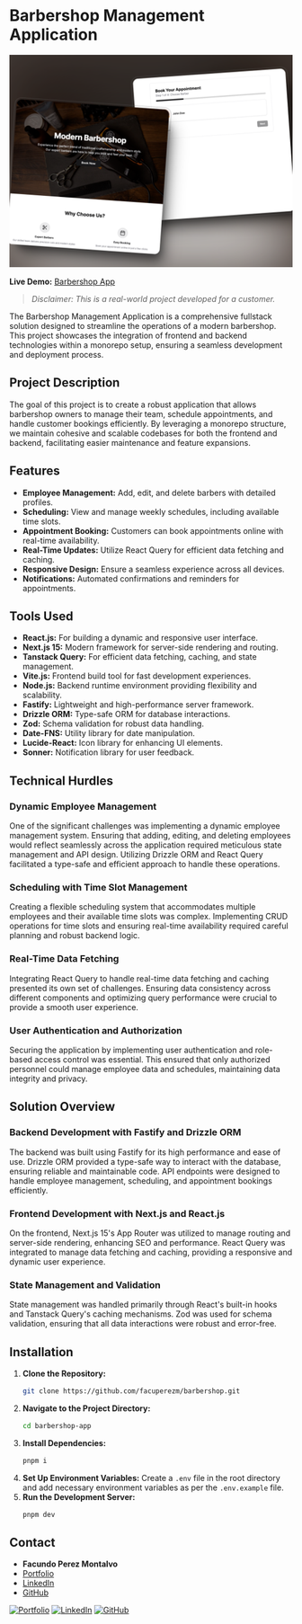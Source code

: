 # Barbershop Management Application

![Barbershop](./screenshot.png)

**Live Demo:** [Barbershop App](https://your-barbershop-app.vercel.app/)

> _Disclaimer: This is a real-world project developed for a customer._

The Barbershop Management Application is a comprehensive fullstack solution designed to streamline the operations of a modern barbershop. This project showcases the integration of frontend and backend technologies within a monorepo setup, ensuring a seamless development and deployment process.

## Project Description

The goal of this project is to create a robust application that allows barbershop owners to manage their team, schedule appointments, and handle customer bookings efficiently. By leveraging a monorepo structure, we maintain cohesive and scalable codebases for both the frontend and backend, facilitating easier maintenance and feature expansions.

## Features

- **Employee Management:** Add, edit, and delete barbers with detailed profiles.
- **Scheduling:** View and manage weekly schedules, including available time slots.
- **Appointment Booking:** Customers can book appointments online with real-time availability.
- **Real-Time Updates:** Utilize React Query for efficient data fetching and caching.
- **Responsive Design:** Ensure a seamless experience across all devices.
- **Notifications:** Automated confirmations and reminders for appointments.

## Tools Used

- **React.js:** For building a dynamic and responsive user interface.
- **Next.js 15:** Modern framework for server-side rendering and routing.
- **Tanstack Query:** For efficient data fetching, caching, and state management.
- **Vite.js:** Frontend build tool for fast development experiences.
- **Node.js:** Backend runtime environment providing flexibility and scalability.
- **Fastify:** Lightweight and high-performance server framework.
- **Drizzle ORM:** Type-safe ORM for database interactions.
- **Zod:** Schema validation for robust data handling.
- **Date-FNS:** Utility library for date manipulation.
- **Lucide-React:** Icon library for enhancing UI elements.
- **Sonner:** Notification library for user feedback.

## Technical Hurdles

### Dynamic Employee Management

One of the significant challenges was implementing a dynamic employee management system. Ensuring that adding, editing, and deleting employees would reflect seamlessly across the application required meticulous state management and API design. Utilizing Drizzle ORM and React Query facilitated a type-safe and efficient approach to handle these operations.

### Scheduling with Time Slot Management

Creating a flexible scheduling system that accommodates multiple employees and their available time slots was complex. Implementing CRUD operations for time slots and ensuring real-time availability required careful planning and robust backend logic.

### Real-Time Data Fetching

Integrating React Query to handle real-time data fetching and caching presented its own set of challenges. Ensuring data consistency across different components and optimizing query performance were crucial to provide a smooth user experience.

### User Authentication and Authorization

Securing the application by implementing user authentication and role-based access control was essential. This ensured that only authorized personnel could manage employee data and schedules, maintaining data integrity and privacy.

## Solution Overview

### Backend Development with Fastify and Drizzle ORM

The backend was built using Fastify for its high performance and ease of use. Drizzle ORM provided a type-safe way to interact with the database, ensuring reliable and maintainable code. API endpoints were designed to handle employee management, scheduling, and appointment bookings efficiently.

### Frontend Development with Next.js and React.js

On the frontend, Next.js 15's App Router was utilized to manage routing and server-side rendering, enhancing SEO and performance. React Query was integrated to manage data fetching and caching, providing a responsive and dynamic user experience.

### State Management and Validation

State management was handled primarily through React's built-in hooks and Tanstack Query's caching mechanisms. Zod was used for schema validation, ensuring that all data interactions were robust and error-free.

## Installation

1. **Clone the Repository:**
   ```bash
   git clone https://github.com/facuperezm/barbershop.git
   ```
2. **Navigate to the Project Directory:**
   ```bash
   cd barbershop-app
   ```
3. **Install Dependencies:**
   ```bash
   pnpm i
   ```
4. **Set Up Environment Variables:**
   Create a `.env` file in the root directory and add necessary environment variables as per the `.env.example` file.
5. **Run the Development Server:**
   ```bash
   pnpm dev
   ```

## Contact

- **Facundo Perez Montalvo**
- [Portfolio](https://facuperezm.com)
- [LinkedIn](https://www.linkedin.com/in/facuperezm/)
- [GitHub](https://github.com/facuperezm)

[![Portfolio](https://img.shields.io/badge/my_portfolio-000?style=for-the-badge&logo=ko-fi&logoColor=white)](https://facuperezm.com)
[![LinkedIn](https://img.shields.io/badge/linkedin-0A66C2?style=for-the-badge&logo=linkedin&logoColor=white)](https://www.linkedin.com/in/facuperezm/)
[![GitHub](https://img.shields.io/badge/github-555?style=for-the-badge&logo=github&logoColor=white)](https://github.com/facuperezm)
